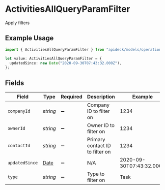 # ActivitiesAllQueryParamFilter

Apply filters

## Example Usage

```typescript
import { ActivitiesAllQueryParamFilter } from "apideck/models/operations";

let value: ActivitiesAllQueryParamFilter = {
  updatedSince: new Date("2020-09-30T07:43:32.000Z"),
};
```

## Fields

| Field                                                                                         | Type                                                                                          | Required                                                                                      | Description                                                                                   | Example                                                                                       |
| --------------------------------------------------------------------------------------------- | --------------------------------------------------------------------------------------------- | --------------------------------------------------------------------------------------------- | --------------------------------------------------------------------------------------------- | --------------------------------------------------------------------------------------------- |
| `companyId`                                                                                   | *string*                                                                                      | :heavy_minus_sign:                                                                            | Company ID to filter on                                                                       | 1234                                                                                          |
| `ownerId`                                                                                     | *string*                                                                                      | :heavy_minus_sign:                                                                            | Owner ID to filter on                                                                         | 1234                                                                                          |
| `contactId`                                                                                   | *string*                                                                                      | :heavy_minus_sign:                                                                            | Primary contact ID to filter on                                                               | 1234                                                                                          |
| `updatedSince`                                                                                | [Date](https://developer.mozilla.org/en-US/docs/Web/JavaScript/Reference/Global_Objects/Date) | :heavy_minus_sign:                                                                            | N/A                                                                                           | 2020-09-30T07:43:32.000Z                                                                      |
| `type`                                                                                        | *string*                                                                                      | :heavy_minus_sign:                                                                            | Type to filter on                                                                             | Task                                                                                          |